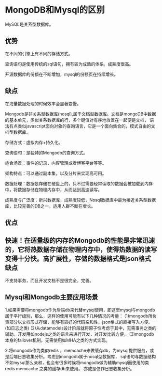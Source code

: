 MongoDB和Mysql的区别
===

MySQL是关系型数据库。

优势
---

在不同的引擎上有不同的存储方式。

查询语句是使用传统的sql语句，拥有较为成熟的体系，成熟度很高。

开源数据库的份额在不断增加，mysql的份额页在持续增长。

缺点
---

在海量数据处理的时候效率会显著变慢。

Mongodb是非关系型数据库(nosql),属于文档型数据库。文档是mongoDB中数据的基本单元，类似关系数据库的行，多个键值对有序地放置在一起便是文档，
语法有点类似javascript面向对象的查询语言，它是一个面向集合的，模式自由的文档型数据库。

存储方式：虚拟内存+持久化。

查询语句：是独特的Mongodb的查询方式。

适合场景：事件的记录，内容管理或者博客平台等等。

架构特点：可以通过副本集，以及分片来实现高可用。

数据处理：数据是存储在硬盘上的，只不过需要经常读取的数据会被加载到内存中，将数据存储在物理内存中，从而达到高速读写。

成熟度与广泛度：新兴数据库，成熟度较低，Nosql数据库中最为接近关系型数据库，比较完善的DB之一，适用人群不断在增长。

优点
---

快速！在适量级的内存的Mongodb的性能是非常迅速的，它将热数据存储在物理内存中，使得热数据的读写变得十分快。高扩展性，存储的数据格式是json格式
缺点
---

不支持事务，而且开发文档不是很完全，完善。

Mysql和Mongodb主要应用场景
---

1.如果需要将mongodb作为后端db来代替mysql使用，即这里mysql与mongodb 属于平行级别，那么，这样的使用可能有以下几种情况的考量：
(1)mongodb所负责部分以文档形式存储，能够有较好的代码亲和性，json格式的直接写入方便。(如日志之类)
(2)从datamodels设计阶段就将原子性考虑于其中，无需事务之类的辅助。开发用如nodejs之类的语言来进行开发，对开发比较方便。
(3)mongodb本身的failover机制，无需使用如MHA之类的方式实现。

2.将mongodb作为类似redis ，memcache来做缓存db，为mysql提供服务，或是后端日志收集分析。考虑到mongodb属于nosql型数据库，
sql语句与数据结构不如mysql那么亲和，也会有很多时候将mongodb做为辅助mysql而使用的类redis memcache 之类的缓存db来使用。
亦或是仅作日志收集分析。
